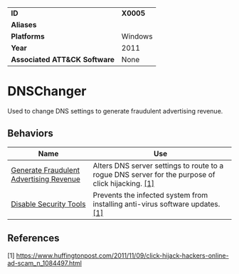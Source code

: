 |||
|---------|------------------------|
|**ID**|**X0005**|
|**Aliases**||
|**Platforms**|Windows|
|**Year**| 2011 |
|**Associated ATT&CK Software**|None|

DNSChanger
==========
Used to change DNS settings to generate fraudulent advertising revenue.

Behaviors
---------
|Name|Use|
|---------------------|-------------------------------------------------------|
|[Generate Fraudulent Advertising Revenue](https://github.com/MBCProject/mbc-markdown/blob/master/impact/generate-fraud-rev.md)| Alters DNS server settings to route to a rogue DNS server for the purpose of click hijacking. [[1]](#1)|
|[Disable Security Tools](https://github.com/MBCProject/mbc-markdown/blob/master/defense-evasion/disable-security-tools.md) | Prevents the infected system from installing anti-virus software updates. [[1]](#1)|

References
----------
<a name="1">[1]</a> https://www.huffingtonpost.com/2011/11/09/click-hijack-hackers-online-ad-scam_n_1084497.html